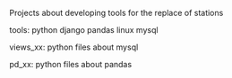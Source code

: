 Projects about developing tools for the replace of stations

tools:
python
django
pandas
linux
mysql

views_xx: python files about mysql

pd_xx: python files about pandas

